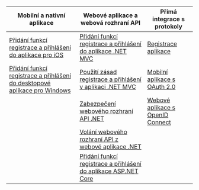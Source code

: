 | Mobilní a nativní aplikace | Webové aplikace a webová rozhraní API | Přímá integrace s protokoly |
| ----------------------- | ------------------------------- | --------------------- |
| [Přidání funkcí registrace a přihlášení do aplikace pro iOS](active-directory-b2c-devquickstarts-ios.md) | [Přidání funkcí registrace a přihlášení do aplikace .NET MVC](active-directory-b2c-devquickstarts-web-dotnet.md) | [Registrace aplikace](active-directory-b2c-app-registration.md) |
| [Přidání funkcí registrace a přihlášení do desktopové aplikace pro Windows](active-directory-b2c-devquickstarts-native-dotnet.md) | [Použití zásad registrace a přihlášení v aplikaci .NET MVC](active-directory-b2c-devquickstarts-web-dotnet-susi.md) | [Mobilní aplikace s OAuth 2.0](active-directory-b2c-reference-oauth-code.md) |
|  | [Zabezpečení webového rozhraní API .NET](active-directory-b2c-devquickstarts-api-dotnet.md) | [Webové aplikace s OpenID Connect](active-directory-b2c-reference-oidc.md) |
|  | [Volání webového rozhraní API z webové aplikace .NET](active-directory-b2c-devquickstarts-web-api-dotnet.md) |  |
| | [Přidání funkcí registrace a přihlášení do aplikace ASP.NET Core](https://github.com/azure-samples/active-directory-dotnet-webapp-openidconnect-aspnetcore-b2c) | |


<!--HONumber=Aug16_HO4-->



